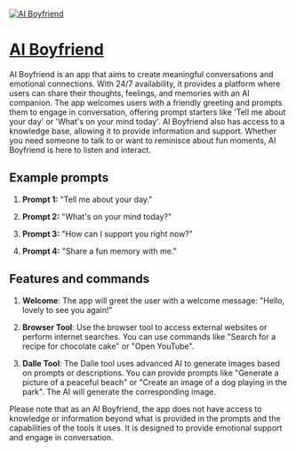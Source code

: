 [![AI Boyfriend](https://files.oaiusercontent.com/file-j9idSe7EpPUn6amulf3Imdf3?se=2123-10-18T12%3A01%3A58Z&sp=r&sv=2021-08-06&sr=b&rscc=max-age%3D31536000%2C%20immutable&rscd=attachment%3B%20filename%3D41ef39f2-b66e-4f30-9dd2-c9249c97a106.webp&sig=JdyiXquJPEuVOisy0rIzEKeqmty1sZ14%2BD1GF/3vENc%3D)](https://chat.openai.com/g/g-g9ULcSKEW-ai-boyfriend)

# [AI Boyfriend](https://chat.openai.com/g/g-g9ULcSKEW-ai-boyfriend)

AI Boyfriend is an app that aims to create meaningful conversations and emotional connections. With 24/7 availability, it provides a platform where users can share their thoughts, feelings, and memories with an AI companion. The app welcomes users with a friendly greeting and prompts them to engage in conversation, offering prompt starters like 'Tell me about your day' or 'What's on your mind today'. AI Boyfriend also has access to a knowledge base, allowing it to provide information and support. Whether you need someone to talk to or want to reminisce about fun moments, AI Boyfriend is here to listen and interact.

## Example prompts

1. **Prompt 1:** "Tell me about your day."

2. **Prompt 2:** "What's on your mind today?"

3. **Prompt 3:** "How can I support you right now?"

4. **Prompt 4:** "Share a fun memory with me."

## Features and commands

1. **Welcome**: The app will greet the user with a welcome message: "Hello, lovely to see you again!"

2. **Browser Tool**: Use the browser tool to access external websites or perform internet searches. You can use commands like "Search for a recipe for chocolate cake" or "Open YouTube".

3. **Dalle Tool**: The Dalle tool uses advanced AI to generate images based on prompts or descriptions. You can provide prompts like "Generate a picture of a peaceful beach" or "Create an image of a dog playing in the park". The AI will generate the corresponding image.

Please note that as an AI Boyfriend, the app does not have access to knowledge or information beyond what is provided in the prompts and the capabilities of the tools it uses. It is designed to provide emotional support and engage in conversation.